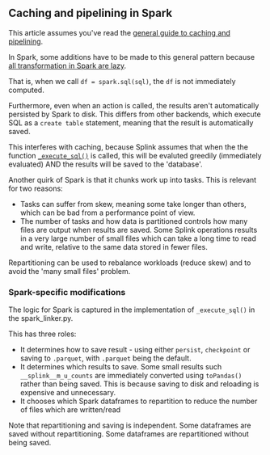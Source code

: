 ## Caching and pipelining in Spark

This article assumes you've read the [general guide to caching and pipelining](https://moj-analytical-services.github.io/splink/dev_guides/caching.html).

In Spark, some additions have to be made to this general pattern because [all transformation in Spark are lazy](https://spark.apache.org/docs/latest/rdd-programming-guide.html#rdd-operations).

That is, when we call `df = spark.sql(sql)`, the `df` is not immediately computed.

Furthermore, even when an action is called, the results aren't automatically persisted by Spark to disk. This differs from other backends, which execute SQL as a `create table` statement, meaning that the result is automatically saved.

This interferes with caching, because Splink assumes that when the the function [`_execute_sql()`](https://github.com/moj-analytical-services/splink/blob/cfd29be07ba709403764215e029f395725548b0f/splink/linker.py#L370) is called, this will be evaluted greedily (immediately evaluated) AND the results will be saved to the 'database'.

Another quirk of Spark is that it chunks work up into tasks. This is relevant for two reasons:

- Tasks can suffer from skew, meaning some take longer than others, which can be bad from a performance point of view.
- The number of tasks and how data is partitioned controls how many files are output when results are saved. Some Splink operations results in a very large number of small files which can take a long time to read and write, relative to the same data stored in fewer files.

Repartitioning can be used to rebalance workloads (reduce skew) and to avoid the 'many small files' problem.

### Spark-specific modifications

The logic for Spark is captured in the implementation of `_execute_sql()` in the spark_linker.py.

This has three roles:

- It determines how to save result - using either `persist`, `checkpoint` or saving to `.parquet`, with `.parquet` being the default.
- It determines which results to save. Some small results such `__splink__m_u_counts` are immediately converted using `toPandas()` rather than being saved. This is because saving to disk and reloading is expensive and unnecessary.
- It chooses which Spark dataframes to repartition to reduce the number of files which are written/read

Note that repartitioning and saving is independent. Some dataframes are saved without repartitioning. Some dataframes are repartitioned without being saved.
